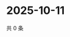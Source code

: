 # 2025-10-11

共 0 条

<!-- BEGIN ZHIHUQUESTIONS -->
<!-- 最后更新时间 Sat Oct 11 2025 11:20:55 GMT+0800 (China Standard Time) -->

<!-- END ZHIHUQUESTIONS -->
